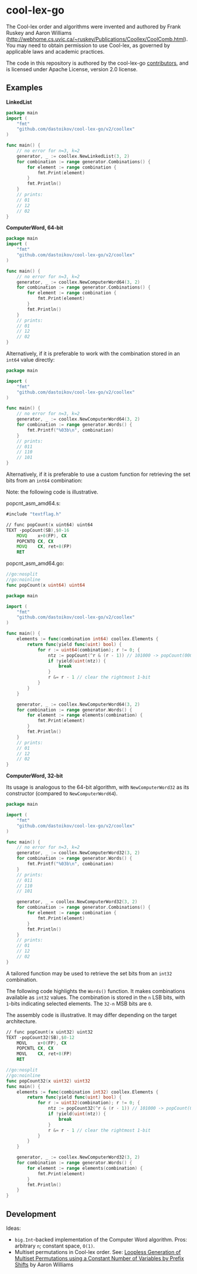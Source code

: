 # cool-lex-go

The Cool-lex order and algorithms were invented and authored by Frank Ruskey and Aaron Williams (<http://webhome.cs.uvic.ca/~ruskey/Publications/Coollex/CoolComb.html>).
You may need to obtain permission to use Cool-lex, as governed by applicable laws and academic practices.

The code in this repository is authored by the cool-lex-go [contributors](CONTRIBUTORS), and is licensed under Apache License, version 2.0 license.

## Examples

**LinkedList**

```go
package main
import (
	"fmt"
	"github.com/dastoikov/cool-lex-go/v2/coollex"
)

func main() {
	// no error for n=3, k=2
	generator, _ := coollex.NewLinkedList(3, 2)
	for combination := range generator.Combinations() {
		for element := range combination {
			fmt.Print(element)
		}
		fmt.Println()
	}
	// prints:
	// 01
	// 12
	// 02
}
```

**ComputerWord, 64-bit**

```go
package main
import (
	"fmt"
	"github.com/dastoikov/cool-lex-go/v2/coollex"
)

func main() {
	// no error for n=3, k=2
	generator, _ := coollex.NewComputerWord64(3, 2)
	for combination := range generator.Combinations() {
		for element := range combination {
			fmt.Print(element)
		}
		fmt.Println()
	}
	// prints:
	// 01
	// 12
	// 02
}
```

Alternatively, if it is preferable to work with the combination stored in an `int64` value directly:

```go
package main

import (
	"fmt"
	"github.com/dastoikov/cool-lex-go/v2/coollex"
)

func main() {
	// no error for n=3, k=2
	generator, _ := coollex.NewComputerWord64(3, 2)
	for combination := range generator.Words() {
		fmt.Printf("%03b\n", combination)
	}
	// prints:
	// 011
	// 110
	// 101
}
```

Alternatively, if it is preferable to use a custom function for retrieving the set bits from an `int64` combination:

Note: the following code is illustrative.

popcnt_asm_amd64.s:
```asm
#include "textflag.h"

// func popCount(x uint64) uint64
TEXT ·popCount(SB),$0-16
	MOVQ    x+0(FP), CX
	POPCNTQ CX, CX
	MOVQ    CX, ret+8(FP)
	RET
```

popcnt_asm_amd64.go:
```go
//go:nosplit
//go:noinline
func popCount(x uint64) uint64
```

```go
package main

import (
	"fmt"
	"github.com/dastoikov/cool-lex-go/v2/coollex"
)

func main() {
	elements := func(combination int64) coollex.Elements {
		return func(yield func(uint) bool) {
			for r := uint64(combination); r != 0; {
				ntz := popCount(^r & (r - 1)) // 101000 -> popCount(000111)
				if !yield(uint(ntz)) {
					break
				}
				r &= r - 1 // clear the rightmost 1-bit
			}
		}
	}

	generator, _ := coollex.NewComputerWord64(3, 2)
	for combination := range generator.Words() {
		for element := range elements(combination) {
			fmt.Print(element)
		}
		fmt.Println()
	}
	// prints:
	// 01
	// 12
	// 02
}
```

**ComputerWord, 32-bit**

Its usage is analogous to the 64-bit algorithm, with `NewComputerWord32` as
its constructor (compared to `NewComputerWord64`).

```go
package main

import (
	"fmt"
	"github.com/dastoikov/cool-lex-go/v2/coollex"
)

func main() {
	// no error for n=3, k=2
	generator, _ := coollex.NewComputerWord32(3, 2)
	for combination := range generator.Words() {
		fmt.Printf("%03b\n", combination)
	}
	// prints:
	// 011
	// 110
	// 101

	generator, _ = coollex.NewComputerWord32(3, 2)
	for combination := range generator.Combinations() {
		for element := range combination {
			fmt.Print(element)
		}
		fmt.Println()
	}
	// prints:
	// 01
	// 12
	// 02
}
```

A tailored function may be used to retrieve the set bits from an `int32`
combination.

The following code highlights the `Words()` function. It makes combinations
available as `int32` values. The combination is stored in the `n` LSB bits,
with `1`-bits indicating selected elements. The `32-n` MSB bits are `0`.

The assembly code is illustrative. It may differ depending on the target
architecture.

```asm
// func popCount(x uint32) uint32
TEXT ·popCount32(SB),$0-12
	MOVL    x+0(FP), CX
	POPCNTL CX, CX
	MOVL    CX, ret+8(FP)
	RET
```

```go
//go:nosplit
//go:noinline
func popCount32(x uint32) uint32
func main() {
	elements := func(combination int32) coollex.Elements {
		return func(yield func(uint) bool) {
			for r := uint32(combination); r != 0; {
				ntz := popCount32(^r & (r - 1)) // 101000 -> popCount(000111)
				if !yield(uint(ntz)) {
					break
				}
				r &= r - 1 // clear the rightmost 1-bit
			}
		}
	}

	generator, _ := coollex.NewComputerWord32(3, 2)
	for combination := range generator.Words() {
		for element := range elements(combination) {
			fmt.Print(element)
		}
		fmt.Println()
	}
}
```
## Development

Ideas:

 * `big.Int`-backed implementation of the Computer Word algorithm. Pros: arbitrary `n`; constant space, `O(1)`.
 * Multiset permutations in Cool-lex order. See:
[Loopless Generation of Multiset Permutations using a Constant Number of Variables by Prefix Shifts](https://dl.acm.org/doi/pdf/10.5555/1496770.1496877)
by Aaron Williams
